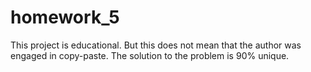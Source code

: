 # homework_5
This project is educational. But this does not mean that the author was engaged in copy-paste. The solution to the problem is 90% unique.

